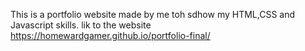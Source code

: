 This is a portfolio website made by me toh sdhow my HTML,CSS and Javascript skills.
lik to the website https://homewardgamer.github.io/portfolio-final/
